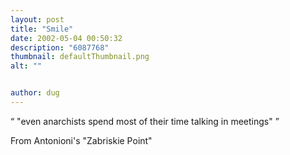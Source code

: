 ```yaml
---
layout: post
title: "Smile"
date: 2002-05-04 00:50:32
description: "6087768"
thumbnail: defaultThumbnail.png
alt: ""


author: dug
---
```


<p><q> "even anarchists spend most of their time talking in meetings" </q></p>

<p>From Antonioni's "Zabriskie Point"</p>
